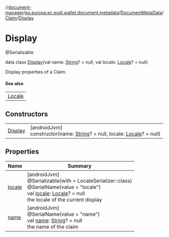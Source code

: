 //[document-manager](../../../../../index.md)/[eu.europa.ec.eudi.wallet.document.metadata](../../../index.md)/[DocumentMetaData](../../index.md)/[Claim](../index.md)/[Display](index.md)

# Display

@Serializable

data class [Display](index.md)(val
name: [String](https://kotlinlang.org/api/latest/jvm/stdlib/kotlin/-string/index.html)? = null, val
locale: [Locale](https://developer.android.com/reference/kotlin/java/util/Locale.html)? = null)

Display properties of a Claim.

#### See also

|                                                                                |
|--------------------------------------------------------------------------------|
| [Locale](https://developer.android.com/reference/kotlin/java/util/Locale.html) |

## Constructors

|                        |                                                                                                                                                                                                                             |
|------------------------|-----------------------------------------------------------------------------------------------------------------------------------------------------------------------------------------------------------------------------|
| [Display](-display.md) | [androidJvm]<br>constructor(name: [String](https://kotlinlang.org/api/latest/jvm/stdlib/kotlin/-string/index.html)? = null, locale: [Locale](https://developer.android.com/reference/kotlin/java/util/Locale.html)? = null) |

## Properties

| Name                | Summary                                                                                                                                                                                                                                                          |
|---------------------|------------------------------------------------------------------------------------------------------------------------------------------------------------------------------------------------------------------------------------------------------------------|
| [locale](locale.md) | [androidJvm]<br>@Serializable(with = LocaleSerializer::class)<br>@SerialName(value = &quot;locale&quot;)<br>val [locale](locale.md): [Locale](https://developer.android.com/reference/kotlin/java/util/Locale.html)? = null<br>the locale of the current display |
| [name](name.md)     | [androidJvm]<br>@SerialName(value = &quot;name&quot;)<br>val [name](name.md): [String](https://kotlinlang.org/api/latest/jvm/stdlib/kotlin/-string/index.html)? = null<br>the name of the claim                                                                  |
